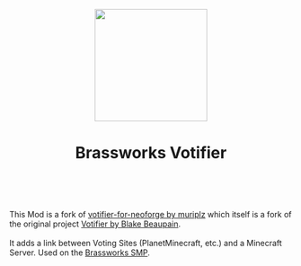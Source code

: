 <p align="center">
  <img width="200" src="https://github.com/muriplz/votifier-for-neoforge/blob/master/src/main/resources/assets/votifier/icon.png">
</p>

<h1 align="center">Brassworks Votifier<br><br></h1>
<br>

This Mod is a fork of <a href="https://github.com/muriplz/votifier-for-neoforge">votifier-for-neoforge by muriplz<a> which itself is a fork of the original project <a href="https://github.com/vexsoftware/votifier">Votifier by Blake Beaupain<a>.<br><br>
It adds a link between Voting Sites (PlanetMinecraft, etc.) and a Minecraft Server. Used on the <a href="https://brassworks.572.at/">Brassworks SMP<a>.
